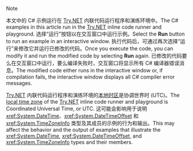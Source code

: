 
> [!NOTE]
> <span data-ttu-id="27dba-101">本文中的 C# 示例运行在 [Try.NET](https://try.dot.net) 内联代码运行程序和演练环境中。</span><span class="sxs-lookup"><span data-stu-id="27dba-101">The C# examples in this article run in the [Try.NET](https://try.dot.net) inline code runner and playground.</span></span> <span data-ttu-id="27dba-102">选择“运行”按钮以在交互窗口中运行示例。</span><span class="sxs-lookup"><span data-stu-id="27dba-102">Select the **Run** button to run an example in an interactive window.</span></span> <span data-ttu-id="27dba-103">执行代码后，可通过再次选择“运行”来修改它并运行已修改的代码。</span><span class="sxs-lookup"><span data-stu-id="27dba-103">Once you execute the code, you can modify it and run the modified code by selecting **Run** again.</span></span> <span data-ttu-id="27dba-104">已修改的代码要么在交互窗口中运行，要么编译失败时，交互窗口将显示所有 C# 编译器错误消息。</span><span class="sxs-lookup"><span data-stu-id="27dba-104">The modified code either runs in the interactive window or, if compilation fails, the interactive window displays all C# compiler error messages.</span></span> 
>  
> <span data-ttu-id="27dba-105">[Try.NET](https://try.dot.net) 内联代码运行程序和演练环境的[本地时区](xref:System.TimeZoneInfo.Local)是协调世界时 (UTC)。</span><span class="sxs-lookup"><span data-stu-id="27dba-105">The [local time zone](xref:System.TimeZoneInfo.Local) of the [Try.NET](https://try.dot.net) inline code runner and playground is Coordinated Universal Time, or UTC.</span></span> <span data-ttu-id="27dba-106">这可能会影响用于说明 <xref:System.DateTime>、<xref:System.DateTimeOffset> 和 <xref:System.TimeZoneInfo> 类型及其成员的示例的行为和输出。</span><span class="sxs-lookup"><span data-stu-id="27dba-106">This may affect the behavior and the output of examples that illustrate the <xref:System.DateTime>, <xref:System.DateTimeOffset>, and <xref:System.TimeZoneInfo> types and their members.</span></span>
